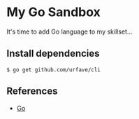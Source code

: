 # My Go Sandbox

It's time to add Go language to my skillset...

## Install dependencies

    $ go get github.com/urfave/cli

## References

*   [Go](https://golang.org/)
